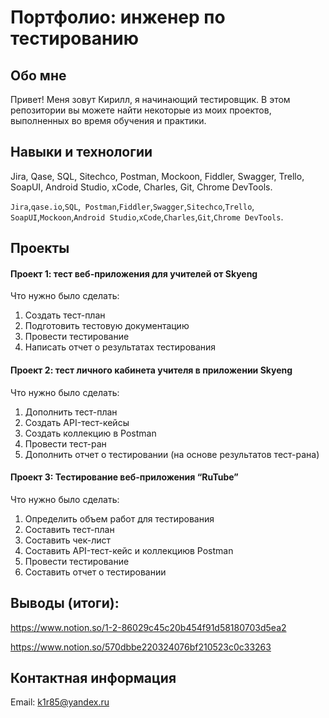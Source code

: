 



# Портфолио: инженер по тестированию

## Обо мне

Привет! Меня зовут Кирилл, я начинающий тестировщик.
В этом репозитории вы можете найти некоторые из моих проектов, выполненных во время обучения и практики.
<br>

## Навыки и технологии

Jira, Qase, SQL, Sitechco, Postman, Mockoon, Fiddler, Swagger, Trello,
SoapUI, Android Studio, xCode, Charles, Git, Chrome DevTools.

``Jira``,``qase.io``,``SQL``,`` Postman``,``Fiddler``,``Swagger``,``Sitechco``,``Trello``, <br>
``SoapUI``,``Mockoon``,``Android Studio``,``xCode``,``Charles``,``Git``,``Chrome DevTools``.

## Проекты

#### <p>Проект 1: тест веб-приложения для учителей от Skyeng</p>

<p> Что нужно было сделать:<p>
<ol>
<li>Создать тест-план</li>
<li>Подготовить тестовую документацию</li>
<li>Провести тестирование</li>
<li>Написать отчет о результатах тестирования</li>
</ol>

#### <p>Проект 2: тест личного кабинета учителя в приложении Skyeng</p>

<p> Что нужно было сделать:<p>
<ol>
<li>Дополнить тест-план</li>
<li>Создать API-тест-кейсы</li>
<li>Создать коллекцию в Postman</li>
<li>Провести тест-ран</li>
<li>Дополнить отчет о тестировании (на основе результатов тест-рана)</li>
</ol>

#### <p>Проект 3: Тестирование веб-приложения “RuTube”</p>

<p> Что нужно было сделать:<p>
<ol>
<li>Определить объем работ для тестирования</li>
<li>Составить тест-план</li>
<li>Составить чек-лист</li>
<li>Составить API-тест-кейс и коллекциюв Postman</li>
<li>Провести тестирование</li>
<li>Составить отчет о тестировании</li>
</ol>

## Выводы (итоги):

https://www.notion.so/1-2-86029c45c20b454f91d58180703d5ea2

https://www.notion.so/570dbbe220324076bf210523c0c33263

## Контактная информация

Email: k1r85@yandex.ru
